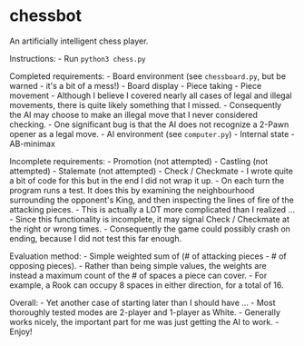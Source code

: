# chessbot
An artificially intelligent chess player.

Instructions:
    - Run `python3 chess.py`

Completed requirements:
    - Board environment (see `chessboard.py`, but be warned - it's a bit of a mess!)
        - Board display
        - Piece taking
        - Piece movement
            - Although I believe I covered nearly all cases of legal and illegal movements,
                there is quite likely something that I missed.
            - Consequently the AI may choose to make an illegal move that I never considered checking.
            - One significant bug is that the AI does not recognize a 2-Pawn opener as a legal move.
    - AI environment (see `computer.py`)
        - Internal state
        - AB-minimax

Incomplete requirements:
    - Promotion (not attempted)
    - Castling (not attempted)
    - Stalemate (not attempted)
    - Check / Checkmate
        - I wrote quite a bit of code for this but in the end I did not wrap it up.
        - On each turn the program runs a test. It does this by examining the neighbourhood surrounding the opponent's King,
            and then inspecting the lines of fire of the attacking pieces.
        - This is actually a LOT more complicated than I realized ...
        - Since this functionality is incomplete, it may signal Check / Checkmate at the right or wrong times.
        - Consequently the game could possibly crash on ending, because I did not test this far enough.

Evaluation method:
    - Simple weighted sum of (# of attacking pieces - # of opposing pieces).
    - Rather than being simple values, the weights are instead a maximum count of the # of spaces a piece can cover.
    - For example, a Rook can occupy 8 spaces in either direction, for a total of 16.

Overall:
    - Yet another case of starting later than I should have ...
    - Most thoroughly tested modes are 2-player and 1-player as White.
    - Generally works nicely, the important part for me was just getting the AI to work.
    - Enjoy!
    
